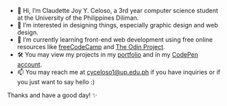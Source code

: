 - 👋 Hi, I’m Claudette Joy Y. Celoso, a 3rd year computer science student at the University of the Philippines Diliman.
- 👀 I’m interested in designing things, especially graphic design and web design.
- 🌱 I’m currently learning front-end web development using free online resources like [freeCodeCamp](https://freecodecamp.org/) and [The Odin Project](https://www.theodinproject.com/).
- 🛠️ You may view my projects in my [portfolio](https://cceloso.github.io/portfolio/) and in my [CodePen account](https://codepen.io/dawnbludger).
- 📫 You may reach me at cyceloso1@up.edu.ph if you have inquiries or if you just want to say hello :)

Thanks and have a good day! ✨

<!---
cceloso/cceloso is a ✨ special ✨ repository because its `README.md` (this file) appears on your GitHub profile.
You can click the Preview link to take a look at your changes.
--->
